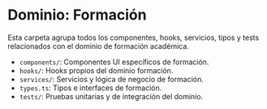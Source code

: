 # Dominio: Formación

Esta carpeta agrupa todos los componentes, hooks, servicios, tipos y tests relacionados con el dominio de formación académica.

- `components/`: Componentes UI específicos de formación.
- `hooks/`: Hooks propios del dominio formación.
- `services/`: Servicios y lógica de negocio de formación.
- `types.ts`: Tipos e interfaces de formación.
- `tests/`: Pruebas unitarias y de integración del dominio. 